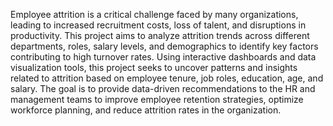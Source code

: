 Employee attrition is a critical challenge faced by many organizations, leading to increased recruitment costs, loss of talent, and disruptions in productivity. This project aims to analyze attrition trends across different departments, roles, salary levels, and demographics to identify key factors contributing to high turnover rates. Using interactive dashboards and data visualization tools, this project seeks to uncover patterns and insights related to attrition based on employee tenure, job roles, education, age, and salary. The goal is to provide data-driven recommendations to the HR and management teams to improve employee retention strategies, optimize workforce planning, and reduce attrition rates in the organization.

